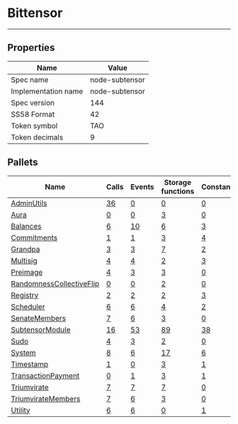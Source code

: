 # Bittensor

---------

## Properties
| Name | Value |
| -------- | -------- |
| Spec name     | node-subtensor     |
| Implementation name     | node-subtensor     |
| Spec version     | 144     |
| SS58 Format     | 42     |
| Token symbol      | TAO     |
| Token decimals      | 9     |

## Pallets
| Name | Calls | Events | Storage functions | Constants | Errors |
| -------- | -------- | -------- | -------- | -------- | -------- |
| [AdminUtils](adminutils.md) | [36](adminutils.md#calls) | [0](adminutils.md#events) | [0](adminutils.md#storage-functions) | [0](adminutils.md#constants) | [3](adminutils.md#errors) |
| [Aura](aura.md) | [0](aura.md#calls) | [0](aura.md#events) | [3](aura.md#storage-functions) | [0](aura.md#constants) | [0](aura.md#errors) |
| [Balances](balances.md) | [6](balances.md#calls) | [10](balances.md#events) | [6](balances.md#storage-functions) | [3](balances.md#constants) | [8](balances.md#errors) |
| [Commitments](commitments.md) | [1](commitments.md#calls) | [1](commitments.md#events) | [3](commitments.md#storage-functions) | [4](commitments.md#constants) | [3](commitments.md#errors) |
| [Grandpa](grandpa.md) | [3](grandpa.md#calls) | [3](grandpa.md#events) | [7](grandpa.md#storage-functions) | [2](grandpa.md#constants) | [7](grandpa.md#errors) |
| [Multisig](multisig.md) | [4](multisig.md#calls) | [4](multisig.md#events) | [2](multisig.md#storage-functions) | [3](multisig.md#constants) | [14](multisig.md#errors) |
| [Preimage](preimage.md) | [4](preimage.md#calls) | [3](preimage.md#events) | [3](preimage.md#storage-functions) | [0](preimage.md#constants) | [6](preimage.md#errors) |
| [RandomnessCollectiveFlip](randomnesscollectiveflip.md) | [0](randomnesscollectiveflip.md#calls) | [0](randomnesscollectiveflip.md#events) | [2](randomnesscollectiveflip.md#storage-functions) | [0](randomnesscollectiveflip.md#constants) | [0](randomnesscollectiveflip.md#errors) |
| [Registry](registry.md) | [2](registry.md#calls) | [2](registry.md#events) | [2](registry.md#storage-functions) | [3](registry.md#constants) | [3](registry.md#errors) |
| [Scheduler](scheduler.md) | [6](scheduler.md#calls) | [6](scheduler.md#events) | [4](scheduler.md#storage-functions) | [2](scheduler.md#constants) | [5](scheduler.md#errors) |
| [SenateMembers](senatemembers.md) | [7](senatemembers.md#calls) | [6](senatemembers.md#events) | [3](senatemembers.md#storage-functions) | [0](senatemembers.md#constants) | [3](senatemembers.md#errors) |
| [SubtensorModule](subtensormodule.md) | [16](subtensormodule.md#calls) | [53](subtensormodule.md#events) | [89](subtensormodule.md#storage-functions) | [38](subtensormodule.md#constants) | [55](subtensormodule.md#errors) |
| [Sudo](sudo.md) | [4](sudo.md#calls) | [3](sudo.md#events) | [2](sudo.md#storage-functions) | [0](sudo.md#constants) | [1](sudo.md#errors) |
| [System](system.md) | [8](system.md#calls) | [6](system.md#events) | [17](system.md#storage-functions) | [6](system.md#constants) | [6](system.md#errors) |
| [Timestamp](timestamp.md) | [1](timestamp.md#calls) | [0](timestamp.md#events) | [3](timestamp.md#storage-functions) | [1](timestamp.md#constants) | [0](timestamp.md#errors) |
| [TransactionPayment](transactionpayment.md) | [0](transactionpayment.md#calls) | [1](transactionpayment.md#events) | [3](transactionpayment.md#storage-functions) | [1](transactionpayment.md#constants) | [0](transactionpayment.md#errors) |
| [Triumvirate](triumvirate.md) | [7](triumvirate.md#calls) | [7](triumvirate.md#events) | [7](triumvirate.md#storage-functions) | [0](triumvirate.md#constants) | [11](triumvirate.md#errors) |
| [TriumvirateMembers](triumviratemembers.md) | [7](triumviratemembers.md#calls) | [6](triumviratemembers.md#events) | [3](triumviratemembers.md#storage-functions) | [0](triumviratemembers.md#constants) | [3](triumviratemembers.md#errors) |
| [Utility](utility.md) | [6](utility.md#calls) | [6](utility.md#events) | [0](utility.md#storage-functions) | [1](utility.md#constants) | [1](utility.md#errors) |